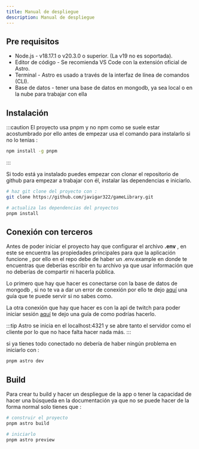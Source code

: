 ```yaml
---
title: Manual de despliegue
description: Manual de despliegue
---
```


## Pre requisitos

- Node.js - v18.17.1 o v20.3.0 o superior. (La v19 no es soportada).
- Editor de código - Se recomienda VS Code con la extensión oficial de Astro.
- Terminal - Astro es usado a través de la interfaz de línea de comandos (CLI).
- Base de datos - tener una base de datos en mongodb, ya sea local o en la nube para trabajar con ella

## Instalación

:::caution
El proyecto usa pnpm y no npm como se suele estar acostumbrado
por ello antes de empezar usa el comando para instalarlo si
no lo tenias :

```sh
npm install -g pnpm
```

:::

Si todo está ya instalado puedes empezar con clonar
el repositorio de github para empezar a trabajar con
él, instalar las dependencias e iniciarlo.

```sh
# haz git clone del proyecto con :
git clone https://github.com/javigar322/gameLibrary.git

# actualiza las dependencias del proyectos
pnpm install

```

## Conexión con terceros

Antes de poder iniciar el proyecto hay que configurar
el archivo **.env** , en este se encuentra las
propiedades principales para que la aplicación funcione ,
por ello en el repo debe de haber un .env.example en donde
te encuentras que deberías escribir en tu archivo ya que
usar información que no deberías de compartir ni hacerla
pública.

Lo primero que hay que hacer es conectarse con la base de datos de mongodb ,
si no te va a dar un error de conexión por ello te dejo [aquí](https://www.mongodb.com/docs/manual/installation/) una guía que te puede servir si no sabes como.

La otra conexión que hay que hacer es con la api de twitch
para poder iniciar sesión [aquí](https://dev.twitch.tv/docs/api/)
te dejo una guía de como podrías hacerlo.

:::tip
Astro se inicia en el localhost:4321 y se
abre tanto el servidor como el cliente por
lo que no hace falta hacer nada más.
:::

si ya tienes todo conectado no debería de haber ningún problema
en iniciarlo con :

```sh
pnpm astro dev
```

## Build

Para crear tu build y hacer un despliegue de la app o tener
la capacidad de hacer una búsqueda en la documentación
ya que no se puede hacer de la forma normal solo tienes que :

```sh
# construir el proyecto
pnpm astro build

# iniciarlo
pnpm astro preview
```
